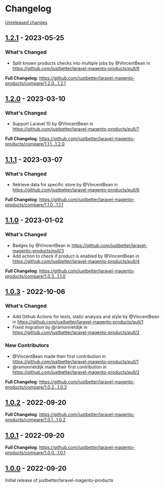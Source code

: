 # Changelog 

[Unreleased changes](https://github.com/justbetter/laravel-magento-products/compare/1.2.1...main)
## [1.2.1](https://github.com/justbetter/laravel-magento-products/releases/tag/1.2.1) - 2023-05-25

### What's Changed
* Split known products checks into multiple jobs by @VincentBean in https://github.com/justbetter/laravel-magento-products/pull/8


**Full Changelog**: https://github.com/justbetter/laravel-magento-products/compare/1.2.0...1.2.1

## [1.2.0](https://github.com/justbetter/laravel-magento-products/releases/tag/1.2.0) - 2023-03-10

### What's Changed
* Support Laravel 10 by @VincentBean in https://github.com/justbetter/laravel-magento-products/pull/7


**Full Changelog**: https://github.com/justbetter/laravel-magento-products/compare/1.1.1...1.2.0

## [1.1.1](https://github.com/justbetter/laravel-magento-products/releases/tag/1.1.1) - 2023-03-07

### What's Changed
* Retrieve data for specific store by @VincentBean in https://github.com/justbetter/laravel-magento-products/pull/6


**Full Changelog**: https://github.com/justbetter/laravel-magento-products/compare/1.1.0...1.1.1

## [1.1.0](https://github.com/justbetter/laravel-magento-products/releases/tag/1.1.0) - 2023-01-02

### What's Changed
* Badges by @VincentBean in https://github.com/justbetter/laravel-magento-products/pull/3
* Add action to check if product is enabled by @VincentBean in https://github.com/justbetter/laravel-magento-products/pull/4


**Full Changelog**: https://github.com/justbetter/laravel-magento-products/compare/1.0.3...1.1.0

## [1.0.3](https://github.com/justbetter/laravel-magento-products/releases/tag/1.0.3) - 2022-10-06

### What's Changed
* Add Github Actions for tests, static analysis and style  by @VincentBean in https://github.com/justbetter/laravel-magento-products/pull/1
* Fixed migration by @ramonrietdijk in https://github.com/justbetter/laravel-magento-products/pull/2

### New Contributors
* @VincentBean made their first contribution in https://github.com/justbetter/laravel-magento-products/pull/1
* @ramonrietdijk made their first contribution in https://github.com/justbetter/laravel-magento-products/pull/2

**Full Changelog**: https://github.com/justbetter/laravel-magento-products/compare/1.0.2...1.0.3

## [1.0.2](https://github.com/justbetter/laravel-magento-products/releases/tag/1.0.2) - 2022-09-20

**Full Changelog**: https://github.com/justbetter/laravel-magento-products/compare/1.0.1...1.0.2

## [1.0.1](https://github.com/justbetter/laravel-magento-products/releases/tag/1.0.1) - 2022-09-20

**Full Changelog**: https://github.com/justbetter/laravel-magento-products/compare/1.0.0...1.0.1

## [1.0.0](https://github.com/justbetter/laravel-magento-products/releases/tag/1.0.0) - 2022-09-20

Initial release of justbetter/laravel-magento-products

